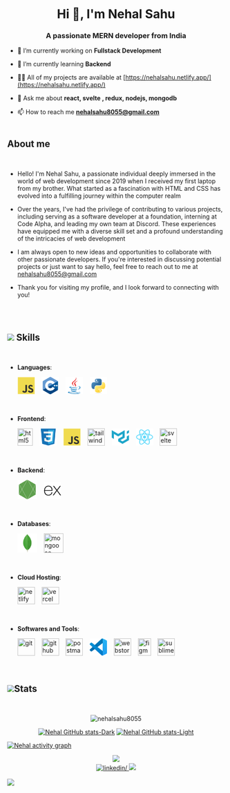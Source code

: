 <h1 align="center">Hi 👋, I'm Nehal Sahu</h1>
<h3 align="center">A passionate MERN developer from India</h3>

- 🔭 I’m currently working on **Fullstack Development**

- 🌱 I’m currently learning **Backend**

- 👨‍💻 All of my projects are available at [https://nehalsahu.netlify.app/](https://nehalsahu.netlify.app/)

- 💬 Ask me about **react, svelte , redux, nodejs, mongodb**

- 📫 How to reach me **nehalsahu8055@gmail.com**
<br><br>
## **About me**

<picture>
  <source media="(max-width: 767px)" srcset="">
  <img align="right" title="" src="https://media.giphy.com/media/zhYSVCirREeIZtONCI/giphy.gif" width=300px>
</picture>

<br>

- Hello! I'm Nehal Sahu, a passionate individual deeply immersed in the world of web development since 2019 when I received my first laptop from my brother. What started as a fascination with HTML and CSS has evolved into a fulfilling journey within the computer realm

- Over the years, I've had the privilege of contributing to various projects, including serving as a software developer at a foundation, interning at Code Alpha, and leading my own team at Discord. These experiences have equipped me with a diverse skill set and a profound understanding of the intricacies of web development

- I am always open to new ideas and opportunities to collaborate with other passionate developers. If you're interested in discussing potential projects or just want to say hello, feel free to reach out to me at <a href="mailto:nehalsahu8055@gmail.com">nehalsahu8055@gmail.com</a>

- Thank you for visiting my profile, and I look forward to connecting with you!

<br><br>

## <img src="https://media2.giphy.com/media/QssGEmpkyEOhBCb7e1/giphy.gif?cid=ecf05e47a0n3gi1bfqntqmob8g9aid1oyj2wr3ds3mg700bl&rid=giphy.gif" width ="25"><b> Skills</b>
<br>

<p align="center">

- **Languages**:

  <img src="https://raw.githubusercontent.com/devicons/devicon/master/icons/javascript/javascript-original.svg" title="javascript" width="40" height="40"/>&nbsp;&nbsp;&nbsp;
  <img src="https://raw.githubusercontent.com/devicons/devicon/master/icons/cplusplus/cplusplus-original.svg" title="cplusplus" width="40" height="40"/>&nbsp;&nbsp;&nbsp;
  <img src="https://raw.githubusercontent.com/devicons/devicon/master/icons/java/java-original.svg" title="java" width="40" height="40"/>&nbsp;&nbsp;&nbsp;
  <img src="https://raw.githubusercontent.com/devicons/devicon/master/icons/python/python-original.svg" title="python" width="40" height="40"/>&nbsp;&nbsp;&nbsp;
 <br>

- **Frontend**:
  
    <img src="https://static-00.iconduck.com/assets.00/file-type-html-icon-451x512-vzyw6pa7.png" title="html5" width="35" height="40"/>&nbsp;&nbsp;&nbsp;
    <img src="https://raw.githubusercontent.com/devicons/devicon/master/icons/css3/css3-original.svg" title="css" 
   width="40" height="40"/>&nbsp;&nbsp;&nbsp;
   <img src="https://raw.githubusercontent.com/devicons/devicon/master/icons/javascript/javascript-original.svg" title="javascript" width="40" height="40"/>&nbsp;&nbsp;&nbsp;
   <img src="https://www.vectorlogo.zone/logos/tailwindcss/tailwindcss-icon.svg" title="tailwind" width="40" height="40"/>&nbsp;&nbsp;&nbsp;
   <img src="https://github.com/devicons/devicon/blob/master/icons/materialui/materialui-plain.svg" title="material ui" width="40" height="40"/>&nbsp;&nbsp;&nbsp;
   <img src="https://raw.githubusercontent.com/devicons/devicon/master/icons/react/react-original.svg" title="react" width="40" height="40"/>&nbsp;&nbsp;&nbsp;
   <img src="https://upload.wikimedia.org/wikipedia/commons/1/1b/Svelte_Logo.svg" title="svelte" width="40" height="40"/>&nbsp;&nbsp;&nbsp;
 
<br>

- **Backend**:
 
  <img src = "https://github.com/devicons/devicon/blob/master/icons/nodejs/nodejs-plain.svg" title="nodejs" width="45" height="45"/>&nbsp;&nbsp;&nbsp;
  <img src = "https://github.com/devicons/devicon/blob/master/icons/express/express-original.svg" title="expressjs" width="40" height="40"/>&nbsp;&nbsp;&nbsp;
    
  <br>
  

- **Databases**:
 
  <img src = "https://github.com/devicons/devicon/blob/master/icons/mongodb/mongodb-original.svg" title="mongodb" width="45" height="45"/>&nbsp;&nbsp;&nbsp;
  <img src = "https://avatars.githubusercontent.com/u/7552965?s=200&v=4" title="mongoose" width="45" height="45"/>&nbsp;&nbsp;&nbsp;
  

<br>

- **Cloud Hosting**:

  <img src="https://static-00.iconduck.com/assets.00/netlify-icon-511x512-idkvcd89.png" title="netlify" width="40" height="40"/>&nbsp;&nbsp;&nbsp;
   <img src="https://camo.githubusercontent.com/09a11f3cef0b31aa2f56015680ee1f783ef4ba9234e293793c30fb0b819b691f/68747470733a2f2f6173736574732e76657263656c2e636f6d2f696d6167652f75706c6f61642f76313538383830353835382f7265706f7369746f726965732f76657263656c2f6c6f676f2e706e67" title="vercel" width="40" height="40"/>
  

    
<br>

- **Softwares and Tools**:

   <img src="https://static-00.iconduck.com/assets.00/git-icon-256x256-nki51ae3.png" title="git" width="40" height="40" />&nbsp;&nbsp;&nbsp;
   <img src="https://static-00.iconduck.com/assets.00/github-icon-512x497-oppthre2.png" title="github" width="40" height="40" />&nbsp;&nbsp;&nbsp;
   <img src="https://static-00.iconduck.com/assets.00/postman-icon-248x256-ik126so4.png" title="postman" width="40" height="40" />&nbsp;&nbsp;&nbsp;
   <img src="https://raw.githubusercontent.com/devicons/devicon/master/icons/vscode/vscode-original.svg" title="vscode" width="40" height="40"/>&nbsp;&nbsp;&nbsp;
   <img src="https://static-00.iconduck.com/assets.00/webstorm-icon-512x512-lmof1hfg.png" title="webstorm" width="40" height="40" />&nbsp;&nbsp;&nbsp;
   <img src="https://static-00.iconduck.com/assets.00/figma-icon-171x256-cm2xsty6.png" title="figma" width="30" height="40" />&nbsp;&nbsp;&nbsp;
   <img src="https://static-00.iconduck.com/assets.00/sublime-merge-icon-256x231-lx1fb5pk.png" title="sublime merge" width="40" height="40" />&nbsp;&nbsp;&nbsp;
   

<br>
</p>




## <img src="https://media.giphy.com/media/iY8CRBdQXODJSCERIr/giphy.gif" width="35"><b>Stats </b>
<br>

<div align="center">
<p><img src="https://github-readme-stats.vercel.app/api/top-langs?username=nehalsahu8055&show_icons=true&theme=dark&title_color=ffffff&text_color=e4e2e2&locale=en&layout=compact" alt="nehalsahu8055" width="350"/></p>

 [![Nehal GitHub stats-Dark](https://github-readme-stats.vercel.app/api?username=nehalsahu8055&show_icons=true&theme=dark#gh-dark-mode-only)](https://github.com/anuraghazra/github-readme-stats#gh-dark-mode-only)
[![Nehal GitHub stats-Light](https://github-readme-stats.vercel.app/api?username=nehalsahu8055&show_icons=true&theme=default#gh-light-mode-only)](https://github.com/anuraghazra/github-readme-stats#gh-light-mode-only)
</div>

[![Nehal activity graph](https://github-readme-activity-graph.vercel.app/graph?username=nehalsahu8055&theme=react-dark)](https://github.com/ashutosh00710/github-readme-activity-graph)

<div align="center">
 <img src="https://media.giphy.com/media/x3Tmax9aaGpWbbekEW/giphy.gif" width="300" />
</div>

<div align='center'>

<a href="https://linkedin.com/in/nehalsahu" target="_blank">
<img src="https://img.shields.io/badge/linkedin:  nehalsahu-0077B5.svg?color=405DE6&style=for-the-badge&logo=linkedin&logoColor=white" title=linkedin/>
</a>
<a href="mailto:nehalsahu8055@gmail.com" target="_blank">
<img src="https://img.shields.io/badge/gmail:  nehalsahu-%23EA4335.svg?style=for-the-badge&logo=gmail&logoColor=white" t=mail/>
</a>
</div>

<br>
<img src="https://user-images.githubusercontent.com/73097560/115834477-dbab4500-a447-11eb-908a-139a6edaec5c.gif">
<br>
<br>

